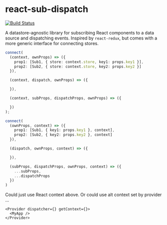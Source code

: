 # react-sub-dispatch
[![Build Status](https://travis-ci.org/fongandrew/react-sub-dispatch.svg?branch=master)](https://travis-ci.org/fongandrew/react-sub-dispatch)

A datastore-agnostic library for subscribing React components to a data source
and dispatching events. Inspired by `react-redux`, but comes with a more
generic interface for connecting stores.

```ts
connect(
  (context, ownProps) => ({
    prop1: [Sub1, { store: context.store, key1: props.key1 }],
    prop2: [Sub2, { store: context.store, key2: props.key2 }]
  }),

  (context, dispatch, ownProps) => ({

  }),

  (context, subProps, dispatchProps, ownProps) => ({

  })
);

connect(
  (ownProps, context) => ({
    prop1: [Sub1, { key1: props.key1 }, context],
    prop2: [Sub2, { key2: props.key2 }, context]
  }),

  (dispatch, ownProps, context) => ({

  }),

  (subProps, dispatchProps, ownProps, context) => ({
    ...subProps,
    ...dispatchProps
  })
)

```

Could just use React context above.
Or could use alt context set by provider ...

```tsx
<Provider dispatcher={} getContext={}>
  <MyApp />
</Provider>
```